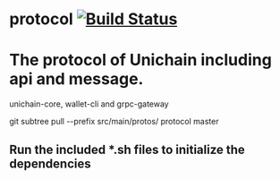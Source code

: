 # protocol [![Build Status](https://travis-ci.org/unichainprotocol/protocol.svg?branch=master)](https://travis-ci.org/unichainprotocol/protocol)


# The protocol of Unichain including api and message.

unichain-core, wallet-cli and grpc-gateway

git subtree pull --prefix src/main/protos/ protocol master

## Run the included *.sh files to initialize the dependencies

